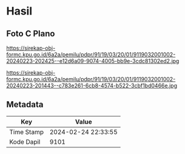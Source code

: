 # Hasil

## Foto C Plano

https://sirekap-obj-formc.kpu.go.id/6a2a/pemilu/pdpr/91/19/03/20/01/9119032001002-20240223-202425--e12d6a09-9074-4005-bb9e-3cdc81302ed2.jpg

https://sirekap-obj-formc.kpu.go.id/6a2a/pemilu/pdpr/91/19/03/20/01/9119032001002-20240223-201443--c783e261-6cb8-4574-b522-3cbf1bd0466e.jpg


## Metadata

| Key        | Value               |
| ---------- | ------------------- |
| Time Stamp | 2024-02-24 22:33:55 |
| Kode Dapil | 9101                |



